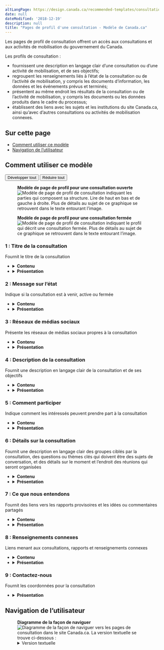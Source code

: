 ```yaml
---
altLangPage: https://design.canada.ca/recommended-templates/consultations-page.html
date: null
dateModified: '2018-12-19'
description: null
title: "Pages de profil d'une consultation - Modèle de Canada.ca"
---
```



<div>

 <p>
  Les pages de profil de consultation offrent un accès aux consultations et aux activités de mobilisation du gouvernement du Canada.
 </p>
 <p>
  Les profils de consultation :
 </p>
 <ul>
  <li>
   fournissent une description en langage clair d’une consultation ou d’une activité de mobilisation, et de ses objectifs;
  </li>
  <li>
   regroupent les renseignements liés à l’état de la consultation ou de l’activité de mobilisation, y compris les documents d’information, les données et les événements prévus et terminés;
  </li>
  <li>
   présentent au même endroit les résultats de la consultation ou de l’activité de mobilisation, y compris les documents ou les données produits dans le cadre du processus;
  </li>
  <li>
   établissent des liens avec les sujets et les institutions du site Canada.ca, ainsi qu’avec d’autres consultations ou activités de mobilisation connexes.
  </li>
 </ul>
 <section>
  <h2>
   Sur cette page
  </h2>
  <ul>
   <li>
    <a href="#specifications">
     Comment utiliser ce modèle
    </a>
   </li>
   <li>
    <a href="#navigation">
     Navigation de l’utilisateur
    </a>
   </li>
  </ul>
 </section>
 <section>
  <h2 id="specifications">
   Comment utiliser ce modèle
  </h2>
  <div class="btn-group mrgn-bttm-sm">
   <button class="btn btn-default wb-toggle" data-toggle='{"selector": "details", "parent": "#template-elements", "type": "on"}' type="button">
    Développer tout
   </button>
   <button class="btn btn-default wb-toggle" data-toggle='{"selector": "details", "parent": "#template-elements", "type": "off"}' type="button">
    Réduire tout
   </button>
  </div>
  <div class="row">
   <div class="col-lg-6 pull-right">
    <figure class="mrgn-bttm-lg">
     <figcaption class="text-center">
      <b>
       Modèle de page de profil pour une consultation ouverte
      </b>
     </figcaption>
     <img alt="Modèle de page de profil de consultation indiquant les parties qui composent sa structure. Lire de haut en bas et de gauche à droite. Plus de détails au sujet de ce graphique se retrouvent dans le texte entourant l’image." class="full-width" src="../images/consultation-profile-page-fr.jpg"/>
    </figure>
    <figure class="mrgn-bttm-lg">
     <figcaption class="text-center">
      <b>
       Modèle de page de profil pour une consultation fermée
      </b>
     </figcaption>
     <img alt="Modèle de page de profil de consultation indiquant le profil qui décrit une consultation fermée. Plus de détails au sujet de ce graphique se retrouvent dans le texte entourant l’image." class="full-width" src="../images/consultation-profile-page-closed-fr.jpg"/>
    </figure>
   </div>
   <div class="col-lg-6 pull-left">
    <section id="template-elements">
     <section>
      <h3>
       1 : Titre de la consultation
      </h3>
      <p>
       Fournit le titre de la consultation
      </p>
      <ul class="list-unstyled">
       <li id="element1">
        <details class="mrgn-bttm-sm">
         <summary class="wb-toggle" data-toggle='{"print":"on"}'>
          <strong>
           Contenu
          </strong>
         </summary>
         <ul>
          <li>
           L’en-tête H1 doit commencer avec une locution verbale axée sur les utilisateurs. Voici les options proposées :
           <ul>
            <li>
             Faites-nous part de vos commentaires (il s’agit de la locution verbale par défaut)
            </li>
            <li>
             Partagez et visionnez des idées
            </li>
            <li>
             Commentez sur
            </li>
            <li>
             Joignez-vous à la discussion
            </li>
           </ul>
          </li>
          <li>
           Ajoutez le nom de la consultation après la locution verbale. Par exemple :
           <ul>
            <li>
             Faites-nous part de vos commentaires : Transports accessibles
            </li>
            <li>
             Partagez et visionnez des idées : Subventions des aliments du programme Nutrition Nord Canada
            </li>
            <li>
             Commentez sur les limites maximales de résidus proposées PMRL2016-38 pour le pyriméthanil
            </li>
            <li>
             Commentez les révisions proposées : Règles générales de l’Office des transports du Canada
            </li>
            <li>
             Joignez-vous à la discussion : Plan d’action 2.0 pour un gouvernement ouvert
            </li>
           </ul>
          </li>
          <li>
           À la clôture de la consultation, la locution verbale doit être supprimée de l’en-tête, «  : Consultation fermée » doit être ajouté après le nom de la consultation. Par exemple :
           <ul>
            <li>
             Transports accessibles : Consultation fermée
            </li>
            <li>
             Subventions des aliments du programme Nutrition Nord Canada : Consultation fermée
            </li>
            <li>
             Limites maximales de résidus proposées PMRL2016-38 pour le pyriméthanil : Consultation fermée
            </li>
            <li>
             Règles générales de l’Office des transports du Canada : Consultation fermée
            </li>
            <li>
             Plan d’action du Canada pour un gouvernement ouvert 2.0 : Consultation fermée
            </li>
           </ul>
          </li>
         </ul>
        </details>
       </li>
       <li id="element2">
        <details class="mrgn-bttm-sm">
         <summary class="wb-toggle" data-toggle='{"print":"on"}'>
          <strong>
           Présentation
          </strong>
         </summary>
         <ul>
          <li>
           Le titre de la collection doit être une balise H1 unique.
          </li>
          <li>
           Il doit être la première composante de la page.
          </li>
         </ul>
        </details>
       </li>
      </ul>
     </section>
     <section>
      <h3>
       2 : Message sur l’état
      </h3>
      <p>
       Indique si la consultation est à venir, active ou fermée
      </p>
      <ul class="list-unstyled">
       <li id="element3">
        <details class="mrgn-bttm-sm">
         <summary class="wb-toggle" data-toggle='{"print":"on"}'>
          <strong>
           Contenu
          </strong>
         </summary>
         <ul>
          <li>
           Indique la durée pendant laquelle la consultation restera ouverte, ou indique les dates de début et de fin si la consultation est fermée.
          </li>
          <li>
           Fournit un lien vers le rapport sur les résultats de la consultation, si un rapport est disponible.
          </li>
         </ul>
        </details>
       </li>
       <li id="element4">
        <details class="mrgn-bttm-sm">
         <summary class="wb-toggle" data-toggle='{"print":"on"}'>
          <strong>
           Présentation
          </strong>
         </summary>
         <ul>
          <li>
           Cette composante figure sous la section du titre.
          </li>
         </ul>
        </details>
       </li>
      </ul>
     </section>
     <section>
      <h3>
       3 : Réseaux de médias sociaux
      </h3>
      <p>
       Présente les réseaux de médias sociaux propres à la consultation
      </p>
      <ul class="list-unstyled">
       <li id="element5">
        <details class="mrgn-bttm-sm">
         <summary class="wb-toggle" data-toggle='{"print":"on"}'>
          <strong>
           Contenu
          </strong>
         </summary>
         <ul>
          <li>
           Utilisez la configuration
           <a href="../configurations-conception-communes/bloc-medias-sociaux.html">
            Bloc des réseaux de médias sociaux (fenêtre « Suivez »)
           </a>
           .
          </li>
         </ul>
        </details>
       </li>
       <li id="element6">
        <details class="mrgn-bttm-sm">
         <summary class="wb-toggle" data-toggle='{"print":"on"}'>
          <strong>
           Présentation
          </strong>
         </summary>
         <ul>
          <li>
           Cette composante figure sous le carrousel.
          </li>
         </ul>
        </details>
       </li>
      </ul>
     </section>
     <section>
      <h3>
       4 : Description de la consultation
      </h3>
      <p>
       Fournit une description en langage clair de la consultation et de ses objectifs
      </p>
      <ul class="list-unstyled">
       <li id="element7">
        <details class="mrgn-bttm-sm">
         <summary class="wb-toggle" data-toggle='{"print":"on"}'>
          <strong>
           Contenu
          </strong>
         </summary>
         <ul>
          <li>
           La description d’introduction doit être courte et concise.
          </li>
          <li>
           Le contenu doit comprendre les objectifs de la consultation.
          </li>
         </ul>
        </details>
       </li>
       <li id="element8">
        <details class="mrgn-bttm-sm">
         <summary class="wb-toggle" data-toggle='{"print":"on"}'>
          <strong>
           Présentation
          </strong>
         </summary>
         <ul>
          <li>
           Cette composante figure sous le message sur l’état.
          </li>
         </ul>
        </details>
       </li>
      </ul>
     </section>
     <section>
      <h3>
       5 : Comment participer
      </h3>
      <p>
       Indique comment les intéressés peuvent prendre part à la consultation
      </p>
      <ul class="list-unstyled">
       <li id="element9">
        <details class="mrgn-bttm-sm">
         <summary class="wb-toggle" data-toggle='{"print":"on"}'>
          <strong>
           Contenu
          </strong>
         </summary>
         <ul>
          <li>
           Le format recommandé est un ensemble de liens de menu d’accueil thématique, où chaque élément correspond à une méthode différente de participation, y compris tous liens pertinents.
          </li>
          <li>
           Le contenu est rédigé pour un niveau de scolarité secondaire (pointage de 100 et moins dans
           <a href="http://www.scolarius.com/">
            Scolarius
           </a>
           ).
          </li>
          <li>
           Il faut supprimer ce composant de la page à la fermeture de la consultation.
          </li>
         </ul>
        </details>
       </li>
       <li id="element10">
        <details class="mrgn-bttm-sm">
         <summary class="wb-toggle" data-toggle='{"print":"on"}'>
          <strong>
           Présentation
          </strong>
         </summary>
         <ul>
          <li>
           Cette composante figure sous la description de la consultation.
          </li>
         </ul>
        </details>
       </li>
      </ul>
     </section>
     <section>
      <h3>
       6 : Détails sur la consultation
      </h3>
      <p>
       Fournit une description en langage clair des groupes ciblés par la consultation, des questions ou thèmes clés qui doivent être des sujets de conversation, et des détails sur le moment et l’endroit des réunions qui seront organisées
      </p>
      <ul class="list-unstyled">
       <li id="element11">
        <details class="mrgn-bttm-sm">
         <summary class="wb-toggle" data-toggle='{"print":"on"}'>
          <strong>
           Contenu
          </strong>
         </summary>
         <ul>
          <li>
           Le contenu indique les possibilités de participation à venir; au besoin, utilisez un tableau.
          </li>
          <li>
           Le format recommandé est « qui/quoi/où/quand/pourquoi » pour faciliter la compréhension.
          </li>
          <li>
           Le contenu est rédigé pour un niveau de scolarité secondaire (pointage de 100 et moins dans
           <a href="http://www.scolarius.com/">
            Scolarius
           </a>
           ).
          </li>
          <li>
           Le contenu pour ce composant doit provenir d’un flux s’il en existe.
          </li>
          <li>
           Supprimez les dates et emplacements de réunion de la page à la fermeture de la consultation.
          </li>
         </ul>
        </details>
       </li>
       <li id="element12">
        <details class="mrgn-bttm-sm">
         <summary class="wb-toggle" data-toggle='{"print":"on"}'>
          <strong>
           Présentation
          </strong>
         </summary>
         <ul>
          <li>
           Ce composant s’affiche en dessous de la section « Comment participer ».
          </li>
         </ul>
        </details>
       </li>
      </ul>
     </section>
     <section>
      <h3>
       7 : Ce que nous entendons
      </h3>
      <p>
       Fournit des liens vers les rapports provisoires et les idées ou commentaires partagés
      </p>
      <ul class="list-unstyled">
       <li id="element13">
        <details class="mrgn-bttm-sm">
         <summary class="wb-toggle" data-toggle='{"print":"on"}'>
          <strong>
           Contenu
          </strong>
         </summary>
         <ul>
          <li>
           Ce composant est obligatoire à mesure que des idées et des rapports deviennent disponibles.
          </li>
          <li>
           Si des réunions de consultation sont menées dans plusieurs endroits, placez les sommaires de toutes les réunions dans une seule page, au lieu de les répartir dans plusieurs pages.
          </li>
          <li>
           Lorsque des consultations sont actives, l’étiquette de l’en-tête recommandé est « Ce que nous entendons ». Pour les consultations fermées, l’étiquette de l’en-tête recommandé est « Ce que nous avons entendu ».
          </li>
          <li>
           À la fermeture d’une consultation, un lien vers le rapport final « Ce que nous avons entendu » doit également être placé ici.
          </li>
         </ul>
        </details>
       </li>
       <li id="element14">
        <details class="mrgn-bttm-sm">
         <summary class="wb-toggle" data-toggle='{"print":"on"}'>
          <strong>
           Présentation
          </strong>
         </summary>
         <ul>
          <li>
           Ce composant s’affiche en dessous des détails sur la consultation, dans les pages de profil pour les consultations qui sont encore ouvertes. Dans les pages de profil pour les consultations fermées, ce composant doit être déplacé vers le haut pour s’afficher juste après la description de la consultation, près du haut de la page.
          </li>
         </ul>
        </details>
       </li>
      </ul>
     </section>
     <section>
      <h3>
       8 : Renseignements connexes
      </h3>
      <p>
       Liens menant aux consultations, rapports et renseignements connexes
      </p>
      <ul class="list-unstyled">
       <li id="element15">
        <details class="mrgn-bttm-sm">
         <summary class="wb-toggle" data-toggle='{"print":"on"}'>
          <strong>
           Contenu
          </strong>
         </summary>
         <ul>
          <li>
           L’étiquette de l’en-tête est « Renseignements connexes ».
          </li>
          <li>
           N’utilisez pas cette section pour quelque chose concernant cette consultation en particulier.
          </li>
         </ul>
        </details>
       </li>
       <li id="element16">
        <details class="mrgn-bttm-sm">
         <summary class="wb-toggle" data-toggle='{"print":"on"}'>
          <strong>
           Présentation
          </strong>
         </summary>
         <ul>
          <li>
           Cette composante se trouve en dessous de « Ce que nous entendons ».
          </li>
          <li>
           Utilisez la configuration
           <a href="../configurations-conception-communes/liens-connexes.html">
            Liens connexes
           </a>
           .
          </li>
         </ul>
        </details>
       </li>
      </ul>
     </section>
     <section>
      <h3>
       9 : Contactez-nous
      </h3>
      <p>
       Fournit les coordonnées pour la consultation
      </p>
      <ul class="list-unstyled">
       <li id="element18">
        <details class="mrgn-bttm-sm">
         <summary class="wb-toggle" data-toggle='{"print":"on"}'>
          <strong>
           Présentation
          </strong>
         </summary>
         <ul>
          <li>
           Utilisez la configuration
           <a href="../configurations-conception-communes/coordonnees.html">
            Coordonnées
           </a>
           .
          </li>
         </ul>
        </details>
       </li>
      </ul>
     </section>
    </section>
   </div>
  </div>
 </section>
 <section>
  <h2 id="navigation">
   Navigation de l’utilisateur
  </h2>
  <figure class="mrgn-bttm-lg">
   <figcaption class="text-center">
    <b>
     Diagramme de la façon de naviguer
    </b>
   </figcaption>
   <img alt="Diagramme de la façon de naviguer vers les pages de consultation dans le site Canada.ca. La version textuelle se trouve ci-dessous :" class="img-responsive center-block" src="https://www.canada.ca/content//dam/tbs-sct/images/government-communications/canada-content-style-guide/consultations-pages-ia-fra.png"/>
   <details>
    <summary class="wb-toggle" data-toggle='{"print":"on"}'>
     Version textuelle
    </summary>
    <p>
     On peut accéder aux pages de consultation à partir de la page d’accueil du Gouvernement ouvert du site Canada.ca.
    </p>
   </details>
  </figure>
 </section>
</div>


